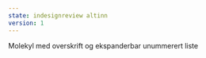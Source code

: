 ```yaml
---
state: indesignreview altinn
version: 1
---
```

Molekyl med overskrift og ekspanderbar unummerert liste
